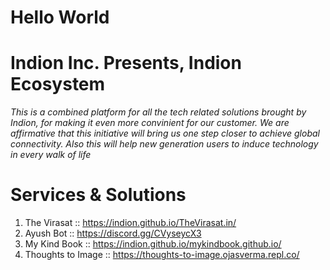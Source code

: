 # Hello World
# Indion Inc. Presents, Indion Ecosystem

*This is a combined platform for all the tech related solutions brought by Indion, for making it even more convinient for our customer. We are affirmative that this initiative will bring us one step closer to achieve global connectivity. Also this will help new generation users to induce technology in every walk of life*

# Services & Solutions
1. The Virasat :: https://indion.github.io/TheVirasat.in/
2. Ayush Bot :: https://discord.gg/CVyseycX3
3. My Kind Book :: https://indion.github.io/mykindbook.github.io/
4. Thoughts to Image :: https://thoughts-to-image.ojasverma.repl.co/


